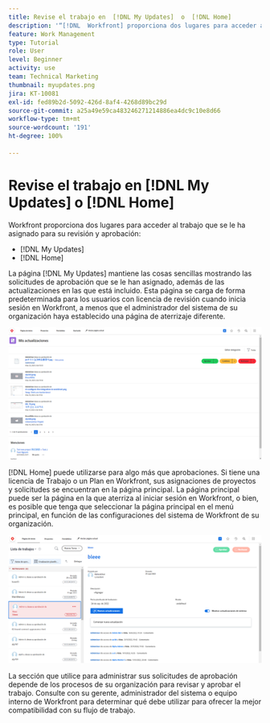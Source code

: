 ```yaml
---
title: Revise el trabajo en  [!DNL My Updates]  o  [!DNL Home]
description: '“[!DNL  Workfront] proporciona dos lugares para acceder al trabajo que se le ha asignado para revisión y aprobación:  [!DNL My Updates]  y  [!DNL Home] ”'
feature: Work Management
type: Tutorial
role: User
level: Beginner
activity: use
team: Technical Marketing
thumbnail: myupdates.png
jira: KT-10081
exl-id: fed89b2d-5092-426d-8af4-4268d89bc29d
source-git-commit: a25a49e59ca483246271214886ea4dc9c10e8d66
workflow-type: tm+mt
source-wordcount: '191'
ht-degree: 100%

---
```


# Revise el trabajo en [!DNL My Updates] o [!DNL Home]

Workfront proporciona dos lugares para acceder al trabajo que se le ha asignado para su revisión y aprobación:

* [!DNL My Updates]
* [!DNL Home]

La página [!DNL My Updates] mantiene las cosas sencillas mostrando las solicitudes de aprobación que se le han asignado, además de las actualizaciones en las que está incluido. Esta página se carga de forma predeterminada para los usuarios con licencia de revisión cuando inicia sesión en Workfront, a menos que el administrador del sistema de su organización haya establecido una página de aterrizaje diferente.

![Una imagen de la página [!DNL My Updates] ](assets/my-updates-overview.png)

[!DNL Home] puede utilizarse para algo más que aprobaciones. Si tiene una licencia de Trabajo o un Plan en Workfront, sus asignaciones de proyectos y solicitudes se encuentran en la página principal. La página principal puede ser la página en la que aterriza al iniciar sesión en Workfront, o bien, es posible que tenga que seleccionar la página principal en el menú principal, en función de las configuraciones del sistema de Workfront de su organización.

![Una imagen de la página [!DNL Home] ](assets/home-overview.png)

La sección que utilice para administrar sus solicitudes de aprobación depende de los procesos de su organización para revisar y aprobar el trabajo. Consulte con su gerente, administrador del sistema o equipo interno de Workfront para determinar qué debe utilizar para ofrecer la mejor compatibilidad con su flujo de trabajo.
